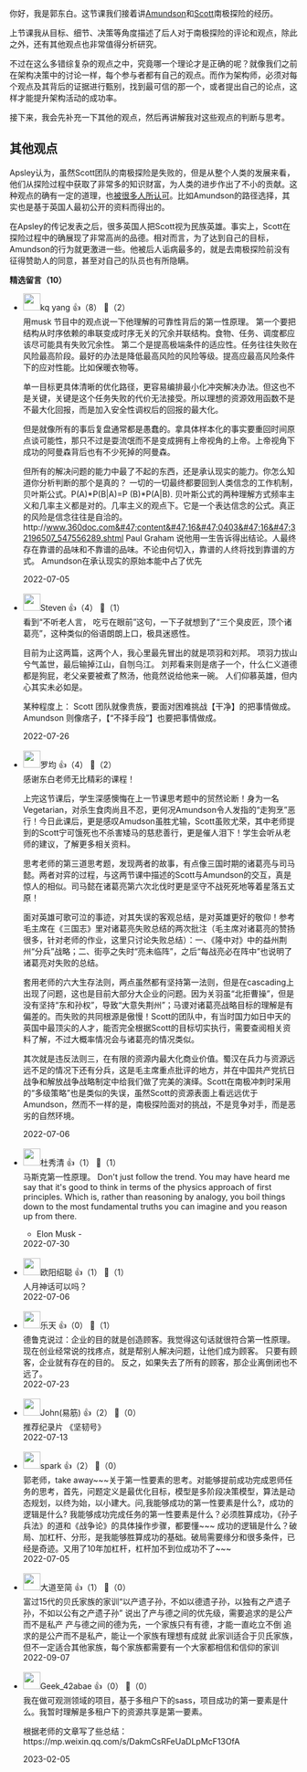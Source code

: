 你好，我是郭东白。这节课我们接着讲[Amundson](https://en.wikipedia.org/wiki/Roald_Amundsen)和[Scott](https://en.wikipedia.org/wiki/Robert_Falcon_Scott)南极探险的经历。

上节课我从目标、细节、决策等角度描述了后人对于南极探险的评论和观点，除此之外，还有其他观点也非常值得分析研究。

不过在这么多错综复杂的观点之中，究竟哪一个理论才是正确的呢？就像我们之前在架构决策中的讨论一样，每个参与者都有自己的观点。而作为架构师，必须对每个观点及其背后的证据进行甄别，找到最可信的那一个，或者提出自己的论点，这样才能提升架构活动的成功率。

接下来，我会先补充一下其他的观点，然后再讲解我对这些观点的判断与思考。

## 其他观点

Apsley认为，虽然Scott团队的南极探险是失败的，但是从整个人类的发展来看，他们从探险过程中获取了非常多的知识财富，为人类的进步作出了不小的贡献。这种观点的确有一定的道理，也[被](https://en.wikipedia.org/wiki/Terra_Nova_Expedition)[很多人](https://en.wikipedia.org/wiki/Terra_Nova_Expedition)[所认可](https://en.wikipedia.org/wiki/Terra_Nova_Expedition)。比如Amundson的路径选择，其实也是基于英国人最初公开的资料而得出的。

在Apsley的传记发表之后，很多英国人把Scott视为民族英雄。事实上，Scott在探险过程中的确展现了非常高尚的品德。相对而言，为了达到自己的目标，Amundson的行为就更激进一些。他被后人诟病最多的，就是去南极探险前没有征得赞助人的同意，甚至对自己的队员也有所隐瞒。
<div><strong>精选留言（10）</strong></div><ul>
<li><img src="https://static001.geekbang.org/account/avatar/00/2b/9f/5c/a1195d23.jpg" width="30px"><span>kq yang</span> 👍（8） 💬（2）<div>用musk 节目中的观点说一下他理解的可靠性背后的第一性原理。
第一个要把结构从时序依赖的串联变成时序无关的冗余并联结构。食物、任务、调度都应该尽可能具有失败冗余性。
第二个是提高极端条件的适应性。任务往往失败在风险最高阶段。最好的办法是降低最高风险的风险等级。提高应最高风险条件下的应对性能。比如保暖衣物等。

单一目标更具体清晰的优化路径，更容易编排最小化冲突解决办法。但这也不是关键，关键是这个任务失败的代价无法接受。所以理想的资源效用函数不是不最大化回报，而是加入安全性调权后的回报的最大化。

但是就像所有的事后复盘通常都是愚蠢的。拿具体样本化的事实要重回时间原点谈可能性，那只不过是耍流氓而不是变成拥有上帝视角的上帝。上帝视角下成功的阿曼森背后也有不少死掉的阿曼森。

但所有的解决问题的能力中最了不起的东西，还是承认现实的能力。你怎么知道你分析判断的那个是真的？
一切的一切最终都要回到人类信念的工作机制，贝叶斯公式。P(A)*P(B|A)=P (B)*P(A|B).
贝叶斯公式的两种理解方式频率主义和几率主义都是对的。几率主义的观点下。它是一个表达信念的公式。真正的风险是信念往往是自洽的。
http:&#47;&#47;www.360doc.com&#47;content&#47;16&#47;0403&#47;16&#47;32196507_547556289.shtml
Paul Graham 说他用一生告诉得出结论。人最终存在靠谱的品味和不靠谱的品味。不论由何切入，靠谱的人终将找到靠谱的方式。
Amundson在承认现实的原始本能中占了优先</div>2022-07-05</li><br/><li><img src="https://static001.geekbang.org/account/avatar/00/13/21/14/423a821f.jpg" width="30px"><span>Steven</span> 👍（4） 💬（1）<div>看到“不听老人言， 吃亏在眼前”这句，一下子就想到了“三个臭皮匠，顶个诸葛亮”，这种类似的俗语朗朗上口，极具迷惑性。

目前为止这两篇，这两个人，我心里最先冒出的就是项羽和刘邦。
项羽力拔山兮气盖世，最后输掉江山，自刎乌江。
刘邦看来则是痞子一个，什么仁义道德都是狗屁，老父亲要被煮了熬汤，他竟然说给他来一碗。
人们仰慕英雄，但内心其实未必如是。

某种程度上：
Scott 团队就像贵族，要面对困难挑战【干净】的把事情做成。
Amundson 则像痞子，【“不择手段”】也要把事情做成。</div>2022-07-26</li><br/><li><img src="https://static001.geekbang.org/account/avatar/00/2b/a0/50/390187f3.jpg" width="30px"><span>罗均</span> 👍（4） 💬（2）<div>感谢东白老师无比精彩的课程！

上完这节课后，学生深感懊悔在上一节课思考题中的贸然论断！身为一名Vegetarian，对杀生食肉尚且不忍，更何况Amundson令人发指的“走狗烹”恶行！今日此课后，更是感叹Amudson虽胜尤输，Scott虽败尤荣，其中老师提到的Scott宁可饿死也不杀害矮马的慈悲善行，更是催人泪下！学生会听从老师的建议，了解更多相关资料。

思考老师的第三道思考题，发现两者的故事，有点像三国时期的诸葛亮与司马懿。两者对弈的过程，与这两节课中描述的Scott与Amundson的交互，真是惊人的相似。司马懿在诸葛亮第六次北伐时更是坚守不战死死地等着星落五丈原！

面对英雄可歌可泣的事迹，对其失误的客观总结，是对英雄更好的敬仰！参考毛主席在《三国志》里对诸葛亮失败总结的两次批注（毛主席对诸葛亮的赞扬很多，针对老师的作业，这里只讨论失败总结）：一、《隆中对》中的益州荆州“分兵”战略；二、街亭之失时“亮未临阵”，之后“每战亮必在阵中”也说明了诸葛亮对失败的总结。

套用老师的六大生存法则，两点虽然都有坚持第一法则，但是在cascading上出现了问题，这也是目前大部分大企业的问题。因为关羽虽“北拒曹操”，但是没有坚持“东和孙权”，导致“大意失荆州”；马谡对诸葛亮战略目标的理解是有偏差的。而失败的共同根源是傲慢！Scott的团队中，有当时国力如日中天的英国中最顶尖的人才，能否完全根据Scott的目标切实执行，需要查阅相关资料了解，不过大概率情况会与诸葛亮的情况类似。

其次就是违反法则三，在有限的资源内最大化商业价值。蜀汉在兵力与资源远远不足的情况下还有分兵，这是毛主席重点批评的地方，并在中国共产党抗日战争和解放战争战略制定中给我们做了完美的演绎。Scott在南极冲刺时采用的“多级策略”也是类似的失误，虽然Scott的资源表面上看远远优于Amundson，然而不一样的是，南极探险面对的挑战，不是竞争对手，而是恶劣的自然环境。</div>2022-07-06</li><br/><li><img src="https://thirdwx.qlogo.cn/mmopen/vi_32/Q0j4TwGTfTJGiahPncXAMXlRibCVapHxib4V90Pxa56QQr6iatHmHn77YibSibWhdBe9YKxrD5ria9ZI4JfFjD1SecAmg/132" width="30px"><span>杜秀清</span> 👍（1） 💬（1）<div>马斯克第一性原理。
Don&#39;t just follow the trend. You may have
heard me say that it&#39;s good to think in
terms of the physics approach of first
principles. Which is, rather than reasoning
by analogy, you boil things down to the
most fundamental truths you can
imagine and you reason up from there.
- Elon Musk -
</div>2022-07-30</li><br/><li><img src="https://static001.geekbang.org/account/avatar/00/14/8c/e1/63adf36f.jpg" width="30px"><span>欧阳绍聪</span> 👍（1） 💬（1）<div>人月神话可以吗？</div>2022-07-06</li><br/><li><img src="https://static001.geekbang.org/account/avatar/00/17/2e/f0/0bbb0df5.jpg" width="30px"><span>乐天</span> 👍（0） 💬（1）<div>德鲁克说过：企业的目的就是创造顾客。我觉得这句话就很符合第一性原理。
现在创业经常说的找疼点，就是帮别人解决问题，让他们成为顾客。
只要有顾客，企业就有存在的目的。
反之，如果失去了所有的顾客，那企业离倒闭也不远了。</div>2022-07-23</li><br/><li><img src="https://static001.geekbang.org/account/avatar/00/12/02/2a/90e38b94.jpg" width="30px"><span>John(易筋)</span> 👍（2） 💬（0）<div>推荐纪录片 《坚韧号》</div>2022-07-13</li><br/><li><img src="https://static001.geekbang.org/account/avatar/00/11/09/fb/52a662b2.jpg" width="30px"><span>spark</span> 👍（2） 💬（0）<div>郭老师，take away~~~关于第一性要素的思考。对能够提前成功完成恩师任务的思考，首先，问题定义是最优化目标，模型是多阶段决策模型，算法是动态规划，以终为始，以小建大。问,我能够成功的第一性要素是什么?，成功的逻辑是什么?
我能够成功完成任务的第一性要素是什么？必须胜算成功，《孙子兵法》的道和《战争论》的具体操作步骤，都要懂~~~
成功的逻辑是什么？破局、加杠杆、分形，是我能够胜算成功的基础。破局需要缘分和很多条件，已经是奇迹。又用了10年加杠杆，杠杆加不到位成功不了~~~</div>2022-07-05</li><br/><li><img src="https://static001.geekbang.org/account/avatar/00/22/ba/32/cf75ea4b.jpg" width="30px"><span>大道至简</span> 👍（1） 💬（0）<div>富过15代的贝氏家族的家训“以产遗子孙，不如以德遗子孙，以独有之产遗子孙，不如以公有之产遗子孙”
说出了产与德之间的优先级，需要追求的是公产而不是私产
产与德之间的德为先，一个家族只有有德，才能一直屹立不倒
追求的是公产而不是私产，能让一个家族有理想有成就
此家训适合于贝氏家族，但不一定适合其他家族，每个家族都需要有一个大家都相信和信仰的家训</div>2022-09-07</li><br/><li><img src="" width="30px"><span>Geek_42abae</span> 👍（0） 💬（0）<div>我在做可观测领域的项目，基于多租户下的sass，项目成功的第一要素是什么。我暂时理解是多租户下的资源共享是第一要素。

根据老师的文章写了些总结：https:&#47;&#47;mp.weixin.qq.com&#47;s&#47;DakmCsRFeUaDLpMcF13OfA</div>2023-02-05</li><br/>
</ul>